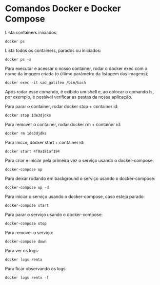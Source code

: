 # Comandos Docker e Docker Compose 

Lista containers iniciados:
```shell
docker ps 
```

Lista todos os containers, parados ou iniciados:
```shell
docker ps -a
```

Para executar e acessar o nosso container, rodar o docker exec com o nome da imagem criada (o último parâmetro da listagem das imagens): 
```shell
docker exec -it sad_galileo /bin/bash
```

Após rodar esse comando, é exibido um shell e, ao colocar o comando ls, por exemplo, é possível verificar as pastas da nossa aplicação.

Para parar o container, rodar docker stop + container id:
```shell
docker stop 1de3djdks
```

Para remover o container, rodar docker rm + container id:
```shell
docker rm 1de3djdks
```

Para iniciar, docker start + container id:
```shell
docker start 4f0a181af194
```

Para criar e iniciar pela primeira vez o serviço usando o docker-compose:
```shell
docker-compose up
```

Para deixar rodando em background o serviço usando o docker-compose:
```shell
docker-compose up -d
```

Para iniciar o serviço usando o docker-compose, caso esteja parado:
```shell
docker-compose start
```

Para parar o serviço usando o docker-compose:
```shell
docker-compose stop
```

Para remover o serviço:
```shell
docker-compose down
```

Para ver os logs:
```shell
docker logs rentx
```

Para ficar observando os logs:
```shell
docker logs rentx -f
```
